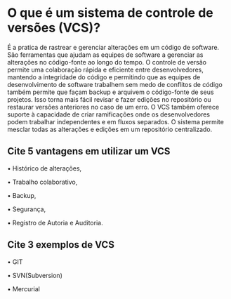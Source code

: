 # O que é um sistema de controle de versões (VCS)?

É a pratica de rastrear e gerenciar alterações em um código de software. São ferramentas que ajudam as equipes de software a gerenciar as alterações no código-fonte ao longo do tempo. O controle de versão permite uma colaboração rápida e eficiente entre desenvolvedores, mantendo a integridade do código e permitindo que as equipes de desenvolvimento de software trabalhem sem medo de conflitos de código também permite que façam backup e arquivem o código-fonte de seus projetos. Isso torna mais fácil revisar e fazer edições no repositório ou restaurar versões anteriores no caso de um erro. O VCS também oferece suporte à capacidade de criar ramificações onde os desenvolvedores podem trabalhar independentes e em fluxos separados. O sistema permite mesclar todas as alterações e edições em um repositório centralizado.

## Cite 5 vantagens em utilizar um VCS

•	Histórico de alterações, 

•	Trabalho colaborativo, 

•	Backup, 

•	Segurança,

•	Registro de Autoria e Auditoria.

## Cite 3 exemplos de VCS

•	GIT

•	SVN(Subversion) 

•	Mercurial
